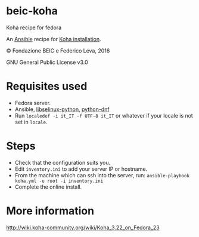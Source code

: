 # beic-koha
Koha recipe for fedora

An [Ansible](http://www.ansible.com/) recipe for [Koha installation](https://koha-community.org/download-koha/).

© Fondazione BEIC e Federico Leva, 2016

GNU General Public License v3.0

# Requisites used

* Fedora server.
* Ansible, [libselinux-python](https://docs.ansible.com/ansible/intro_installation.html#managed-node-requirements), [python-dnf](https://docs.ansible.com/ansible/dnf_module.html#requirements)
* Run `localedef -i it_IT -f UTF-8 it_IT` or whatever if your locale is not set in `locale`.

# Steps

* Check that the configuration suits you.
* Edit `inventory.ini` to add your server IP or hostname.
* From the machine which can ssh into the server, run:
  `ansible-playbook koha.yml -u root -i inventory.ini`
* Complete the online install.

# More information

http://wiki.koha-community.org/wiki/Koha_3.22_on_Fedora_23
